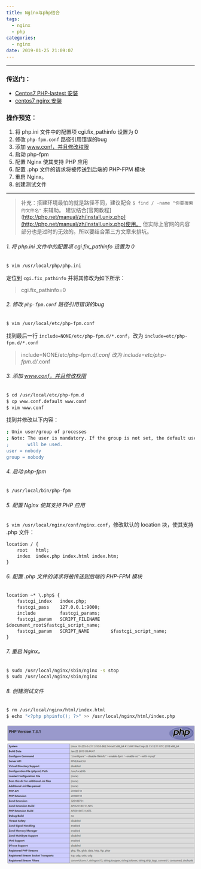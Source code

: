 ```yaml
---
title: Nginx与php结合
tags:
  - nginx
  - php
categories:
  - nginx
date: 2019-01-25 21:09:07
---
```


<hr>

### 传送门：
- [Centos7 PHP-lastest 安装](/2019/01/25/php安装/)
- [centos7 nginx 安装](/2019/01/24/nginx安装/)

### 操作预览：
1. 将 php.ini 文件中的配置项 cgi.fix_pathinfo 设置为 0
2. 修改 `php-fpm.conf` 路径引用错误的bug
3. 添加 www.conf，并且修改权限
4. 启动 php-fpm
5. 配置 Nginx 使其支持 PHP 应用
6. 配置 .php 文件的请求将被传送到后端的 PHP-FPM 模块
7. 重启 Nginx。
8. 创建测试文件

<hr>

> 补充：搭建环境最怕的就是路径不同，建议配合 `$ find / -name "你要搜索的文件名"` 来辅助。
> 建议结合[官网教程](http://php.net/manual/zh/install.unix.php](http://php.net/manual/zh/install.unix.php)使用。
> 但实际上官网的内容部分也是过时的无效的。所以要结合第三方文章来排坑。


###### 1. 将 php.ini 文件中的配置项 cgi.fix_pathinfo 设置为 0
```bash
$ vim /usr/local/php/php.ini
```
定位到 `cgi.fix_pathinfo` 并将其修改为如下所示：

> cgi.fix_pathinfo=0

###### 2. 修改 `php-fpm.conf` 路径引用错误的bug

```bash
$ vim /usr/local/etc/php-fpm.conf
```

找到最后一行 `include=NONE/etc/php-fpm.d/*.conf`，改为 `include=etc/php-fpm.d/*.conf`

> include=NONE/etc/php-fpm.d/*.conf
> 改为
> include=etc/php-fpm.d/*.conf

###### 3. 添加 www.conf，并且修改权限
```bash
$ cd /usr/local/etc/php-fpm.d
$ cp www.conf.default www.conf
$ vim www.conf
```

找到并修改以下内容：

```bash
; Unix user/group of processes
; Note: The user is mandatory. If the group is not set, the default user's group
;       will be used.
user = nobody
group = nobody
```

###### 4. 启动 php-fpm

```bash
$ /usr/local/bin/php-fpm
```


###### 5. 配置 Nginx 使其支持 PHP 应用

`$ vim /usr/local/nginx/conf/nginx.conf`，修改默认的 location 块，使其支持 .php 文件：

```nginx
location / {
    root   html;
    index  index.php index.html index.htm;
}
```

###### 6. 配置 .php 文件的请求将被传送到后端的 PHP-FPM 模块
```nginx
location ~* \.php$ {
    fastcgi_index   index.php;
    fastcgi_pass    127.0.0.1:9000;
    include         fastcgi_params;
    fastcgi_param   SCRIPT_FILENAME    $document_root$fastcgi_script_name;
    fastcgi_param   SCRIPT_NAME        $fastcgi_script_name;
}
```


###### 7. 重启 Nginx。
```bash
$ sudo /usr/local/nginx/sbin/nginx -s stop
$ sudo /usr/local/nginx/sbin/nginx
```

###### 8. 创建测试文件
```bash
$ rm /usr/local/nginx/html/index.html
$ echo "<?php phpinfo(); ?>" >> /usr/local/nginx/html/index.php
```

![php.info](Nginx与php结合/1.png)
